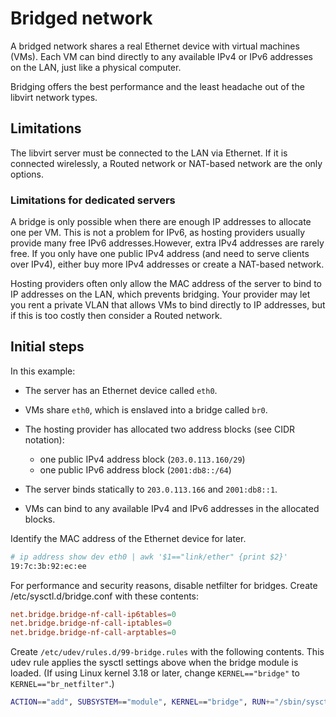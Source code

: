 # Bridged network
A bridged network shares a real Ethernet device with virtual machines (VMs).
Each VM can bind directly to any available IPv4 or IPv6 addresses on the LAN, 
just like a physical computer. 

Bridging offers the best performance and the least headache out of the libvirt network types.

## Limitations
The libvirt server must be connected to the LAN via Ethernet. 
If it is connected wirelessly, a Routed network or NAT-based network are the only options.

### Limitations for dedicated servers

A bridge is only possible when there are enough IP addresses to allocate one per VM. 
This is not a problem for IPv6, as hosting providers usually provide many free IPv6 addresses.However, extra IPv4 addresses are rarely free. 
If you only have one public IPv4 address (and need to serve clients over IPv4), 
either buy more IPv4 addresses or create a NAT-based network.

Hosting providers often only allow the MAC address of the server to bind to IP addresses on the LAN, which prevents bridging. 
Your provider may let you rent a private VLAN that allows VMs to bind directly to IP addresses, 
but if this is too costly then consider a Routed network.

## Initial steps

In this example:

- The server has an Ethernet device called `eth0`.
- VMs share `eth0`, which is enslaved into a bridge called `br0`.
- The hosting provider has allocated two address blocks (see CIDR notation):
    - one public IPv4 address block (`203.0.113.160/29`)
    - one public IPv6 address block (`2001:db8::/64`)
    
- The server binds statically to `203.0.113.166` and `2001:db8::1`.
- VMs can bind to any available IPv4 and IPv6 addresses in the allocated blocks.

Identify the MAC address of the Ethernet device for later.

```bash
# ip address show dev eth0 | awk '$1=="link/ether" {print $2}'
19:7c:3b:92:ec:ee
```

For performance and security reasons, disable netfilter for bridges. Create /etc/sysctl.d/bridge.conf with these contents:
```conf
net.bridge.bridge-nf-call-ip6tables=0
net.bridge.bridge-nf-call-iptables=0
net.bridge.bridge-nf-call-arptables=0
```

Create `/etc/udev/rules.d/99-bridge.rules` with the following contents. 
This udev rule applies the sysctl settings above when the bridge module is loaded.
(If using Linux kernel 3.18 or later, change `KERNEL=="bridge"` to `KERNEL=="br_netfilter"`.)

```bash
ACTION=="add", SUBSYSTEM=="module", KERNEL=="bridge", RUN+="/sbin/sysctl -p /etc/sysctl.d/bridge.conf"
```











